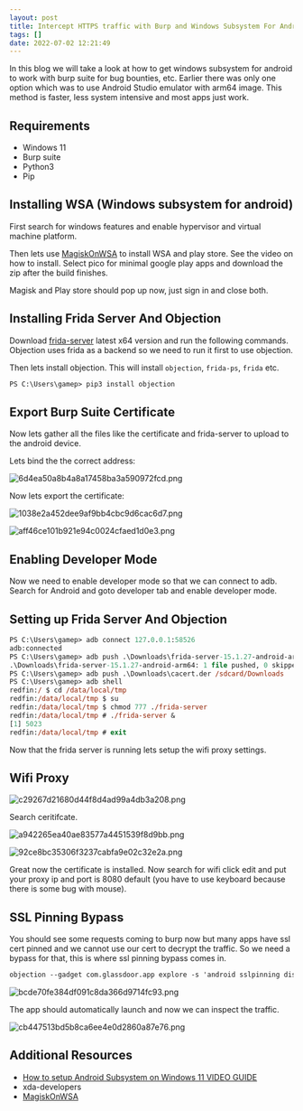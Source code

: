 ```yaml
---
layout: post
title: Intercept HTTPS traffic with Burp and Windows Subsystem For Android
tags: []
date: 2022-07-02 12:21:49
---
```


In this blog we will take a look at how to get windows subsystem for android to work with burp suite for bug bounties, etc. Earlier there was only one option which was to use Android Studio emulator with arm64 image. This method is faster, less system intensive and most apps just work.

## Requirements

- Windows 11
- Burp suite
- Python3
- Pip

## Installing WSA (Windows subsystem for android)

First search for windows features and enable hypervisor and virtual machine platform.

Then lets use [MagiskOnWSA](https://github.com/LSPosed/MagiskOnWSA) to install WSA and play store. See the video on how to install. Select pico for minimal google play apps and download the zip after the build finishes.

Magisk and Play store should pop up now, just sign in and close both.

## Installing Frida Server And Objection

Download [frida-server](https://github.com/frida/frida/releases) latest x64 version and run the following commands. Objection uses frida as a backend so we need to run it first to use objection.

Then lets install objection. This will install `objection`, `frida-ps`, `frida` etc.

```ps
PS C:\Users\gamep> pip3 install objection
```

## Export Burp Suite Certificate

Now lets gather all the files like the certificate and frida-server to upload to the android device.

Lets bind the the correct address:

![6d4ea50a8b4a8a17458ba3a590972fcd.png](/resource/68d28a40d7044623b1dfd6ff8cd2eeee.png)

Now lets export the certificate:

![1038e2a452dee9af9bb4cbc9d6cac6d7.png](/resource/a1791009564e4f8ea177408fef87a64f.png)

![aff46ce101b921e94c0024cfaed1d0e3.png](/resource/66b79207ef164f84825a4823ed7887b9.png)

## Enabling Developer Mode

Now we need to enable developer mode so that we can connect to adb. Search for Android and goto developer tab and enable developer mode.

## Setting up Frida Server And Objection

```ps
PS C:\Users\gamep> adb connect 127.0.0.1:58526
adb:connected
PS C:\Users\gamep> adb push .\Downloads\frida-server-15.1.27-android-arm64 /data/local/tmp/frida-server
.\Downloads\frida-server-15.1.27-android-arm64: 1 file pushed, 0 skipped. 51.8 MB/s (47172184 bytes in 0.869s)
PS C:\Users\gamep> adb push .\Downloads\cacert.der /sdcard/Downloads
PS C:\Users\gamep> adb shell
redfin:/ $ cd /data/local/tmp
redfin:/data/local/tmp $ su
redfin:/data/local/tmp $ chmod 777 ./frida-server
redfin:/data/local/tmp # ./frida-server &
[1] 5023
redfin:/data/local/tmp # exit
```

Now that the frida server is running lets setup the wifi proxy settings.

## Wifi Proxy

![c29267d21680d44f8d4ad99a4db3a208.png](/resource/aa8e4197e5c74d17928c7bdffc965393.png)

Search ceritifcate.

![a942265ea40ae83577a4451539f8d9bb.png](/resource/d954add652104bfea25924983594ea64.png)

![92ce8bc35306f3237cabfa9e02c32e2a.png](/resource/702f9306e11a4109a1844b22130daa2e.png)

Great now the certificate is installed. Now search for wifi click edit and put your proxy ip and port is 8080 default (you have to use keyboard because there is some bug with mouse).

## SSL Pinning Bypass

You should see some requests coming to burp now but many apps have ssl cert pinned and we cannot use our cert to decrypt the traffic. So we need a bypass for that, this is where ssl pinning bypass comes in.

```ps
objection --gadget com.glassdoor.app explore -s 'android sslpinning disable'
```

![bcde70fe384df091c8da366d9714fc93.png](/resource/a788924a30bb4fbda8a1ed4835c6361b.png)

The app should automatically launch and now we can inspect the traffic.

![cb447513bd5b8ca6ee4e0d2860a87e76.png](/resource/7679fc5ad6c5417886911ae825b95376.png)

## Additional Resources

- [How to setup Android Subsystem on Windows 11 VIDEO GUIDE](https://youtu.be/cOJbzmZTKvM)
- xda-developers
- [MagiskOnWSA](https://github.com/LSPosed/MagiskOnWSA)
